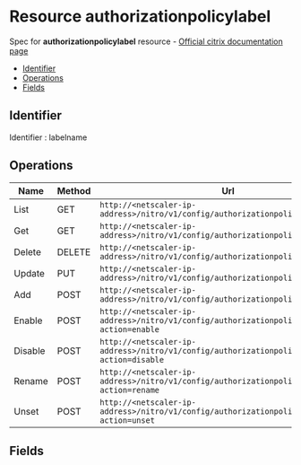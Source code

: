 # Resource authorizationpolicylabel

Spec for **authorizationpolicylabel** resource - [Official citrix documentation page](https://developer-docs.citrix.com/projects/netscaler-nitro-api/en/12.0/configuration/authorization/authorizationpolicylabel/authorizationpolicylabel/)

- [Identifier](#identifier)
- [Operations](#operations)
- [Fields](#fields)

## Identifier

Identifier : labelname

## Operations

| Name | Method | Url |
|----|----|----|
| List | GET | `http://<netscaler-ip-address>/nitro/v1/config/authorizationpolicylabel` |
| Get | GET | `http://<netscaler-ip-address>/nitro/v1/config/authorizationpolicylabel/<name>` |
| Delete | DELETE | `http://<netscaler-ip-address>/nitro/v1/config/authorizationpolicylabel/<name>` |
| Update | PUT | `http://<netscaler-ip-address>/nitro/v1/config/authorizationpolicylabel` |
| Add | POST | `http://<netscaler-ip-address>/nitro/v1/config/authorizationpolicylabel` |
| Enable | POST | `http://<netscaler-ip-address>/nitro/v1/config/authorizationpolicylabel?action=enable` |
| Disable | POST | `http://<netscaler-ip-address>/nitro/v1/config/authorizationpolicylabel?action=disable` |
| Rename | POST | `http://<netscaler-ip-address>/nitro/v1/config/authorizationpolicylabel?action=rename` |
| Unset | POST | `http://<netscaler-ip-address>/nitro/v1/config/authorizationpolicylabel?action=unset` |

## Fields



